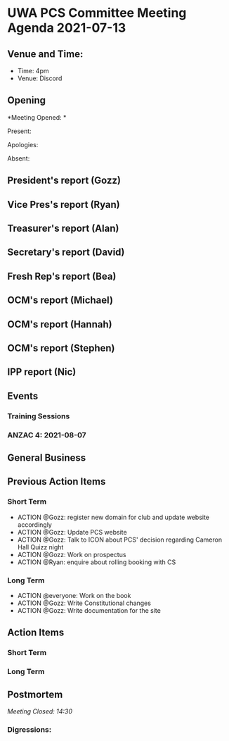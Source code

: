 # UWA PCS Committee Meeting Agenda 2021-07-13

## Venue and Time:

- Time: 4pm
- Venue: Discord

## Opening
*Meeting Opened: *

Present: 

Apologies: 

Absent: 

## President's report (Gozz)


## Vice Pres's report (Ryan)


## Treasurer's report (Alan)


## Secretary's report (David)

## Fresh Rep's report (Bea)

## OCM's report (Michael)

## OCM's report (Hannah)

## OCM's report (Stephen)

## IPP report (Nic)

## Events

### Training Sessions

### ANZAC 4: 2021-08-07

## General Business

## Previous Action Items

### Short Term

- ACTION @Gozz: register new domain for club and update website accordingly
- ACTION @Gozz: Update PCS website
- ACTION @Gozz: Talk to ICON about PCS' decision regarding Cameron Hall Quizz night
- ACTION @Gozz: Work on prospectus
- ACTION @Ryan: enquire about rolling booking with CS

### Long Term

- ACTION @everyone: Work on the book
- ACTION @Gozz: Write Constitutional changes
- ACTION @Gozz: Write documentation for the site

## Action Items


### Short Term

### Long Term

## Postmortem
*Meeting Closed: 14:30*

###  Digressions:
